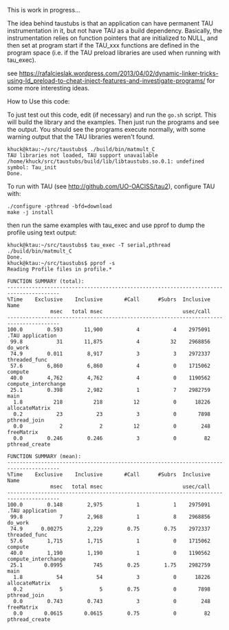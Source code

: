 This is work in progress...

The idea behind taustubs is that an application can have permanent TAU
instrumentation in it, but not have TAU as a build dependency.  Basically, the
instrumentation relies on function pointers that are initialized to NULL, and
then set at program start if the TAU_xxx functions are defined in the program
space (i.e. if the TAU preload libraries are used when running with tau_exec).

see https://rafalcieslak.wordpress.com/2013/04/02/dynamic-linker-tricks-using-ld_preload-to-cheat-inject-features-and-investigate-programs/ for some more interesting ideas.

How to Use this code:

To just test out this code, edit (if necessary) and run the `go.sh` script.
This will build the library and the examples.  Then just run the programs and
see the output.  You should see the programs execute normally, with some
warning output that the TAU libraries weren't found.
```
khuck@ktau:~/src/taustubs$ ./build/bin/matmult_C 
TAU libraries not loaded, TAU support unavailable
/home/khuck/src/taustubs/build/lib/libtaustubs.so.0.1: undefined symbol: Tau_init
Done.
```
To run with TAU (see
http://github.com/UO-OACISS/tau2), configure TAU with:
```
./configure -pthread -bfd=download
make -j install
```
then run the same examples with tau_exec and use pprof to dump the profile using text output:
```
khuck@ktau:~/src/taustubs$ tau_exec -T serial,pthread ./build/bin/matmult_C
Done.
khuck@ktau:~/src/taustubs$ pprof -s
Reading Profile files in profile.*

FUNCTION SUMMARY (total):
---------------------------------------------------------------------------------------
%Time    Exclusive    Inclusive       #Call      #Subrs  Inclusive Name
              msec   total msec                          usec/call 
---------------------------------------------------------------------------------------
100.0        0.593       11,900           4           4    2975091 .TAU application
 99.8           31       11,875           4          32    2968856 do_work
 74.9        0.011        8,917           3           3    2972337 threaded_func
 57.6        6,860        6,860           4           0    1715062 compute
 40.0        4,762        4,762           4           0    1190562 compute_interchange
 25.1        0.398        2,982           1           7    2982759 main
  1.8          218          218          12           0      18226 allocateMatrix
  0.2           23           23           3           0       7898 pthread_join
  0.0            2            2          12           0        248 freeMatrix
  0.0        0.246        0.246           3           0         82 pthread_create

FUNCTION SUMMARY (mean):
---------------------------------------------------------------------------------------
%Time    Exclusive    Inclusive       #Call      #Subrs  Inclusive Name
              msec   total msec                          usec/call 
---------------------------------------------------------------------------------------
100.0        0.148        2,975           1           1    2975091 .TAU application
 99.8            7        2,968           1           8    2968856 do_work
 74.9      0.00275        2,229        0.75        0.75    2972337 threaded_func
 57.6        1,715        1,715           1           0    1715062 compute
 40.0        1,190        1,190           1           0    1190562 compute_interchange
 25.1       0.0995          745        0.25        1.75    2982759 main
  1.8           54           54           3           0      18226 allocateMatrix
  0.2            5            5        0.75           0       7898 pthread_join
  0.0        0.743        0.743           3           0        248 freeMatrix
  0.0       0.0615       0.0615        0.75           0         82 pthread_create

```